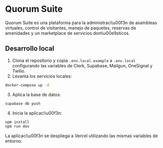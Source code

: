 # Quorum Suite

Quorum Suite es una plataforma para la administraci\u00f3n de asambleas virtuales, control de visitantes, manejo de paquetes, reservas de amenidades y un marketplace de servicios dom\u00e9sticos.

## Desarrollo local

1. Clona el repositorio y copia `.env.local.example` a `.env.local` configurando las variables de Clerk, Supabase, Mailgun, OneSignal y Twilio.
2. Levanta los servicios locales:

```bash
docker-compose up -d
```

3. Aplica la base de datos:

```bash
supabase db push
```

4. Inicia la aplicaci\u00f3n:

```bash
npm install
npm run dev
```

La aplicaci\u00f3n se despliega a Vercel utilizando las mismas variables de entorno.
